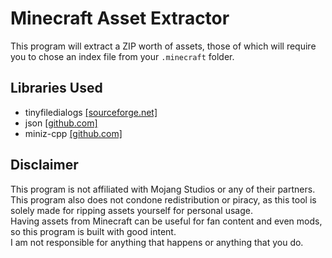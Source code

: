# Minecraft Asset Extractor
This program will extract a ZIP worth of assets, those of which will require you to chose an index file from your `.minecraft` folder.

## Libraries Used
- tinyfiledialogs [[sourceforge.net]](https://sourceforge.net/projects/tinyfiledialogs/)
- json [[github.com]](https://github.com/nlohmann/json)
- miniz-cpp [[github.com]](https://github.com/tfussell/miniz-cpp)

## Disclaimer
This program is not affiliated with Mojang Studios or any of their partners.<br>
This program also does not condone redistribution or piracy, as this tool is solely made for ripping assets yourself for personal usage.<br>
Having assets from Minecraft can be useful for fan content and even mods, so this program is built with good intent.<br>
I am not responsible for anything that happens or anything that you do.